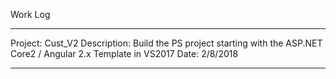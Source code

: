 ﻿Work Log
*********
Project:		Cust_V2
Description:	Build the PS project starting with the ASP.NET Core2 / Angular 2.x Template in VS2017
Date:			2/8/2018
*********